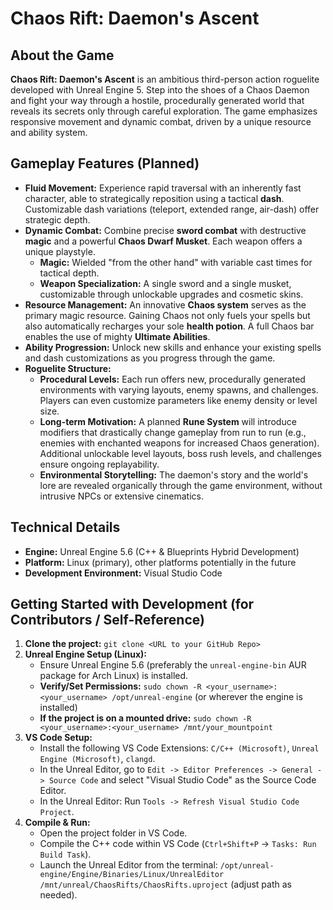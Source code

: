 # Chaos Rift: Daemon's Ascent

## About the Game

**Chaos Rift: Daemon's Ascent** is an ambitious third-person action roguelite developed with Unreal Engine 5. Step into the shoes of a Chaos Daemon and fight your way through a hostile, procedurally generated world that reveals its secrets only through careful exploration. The game emphasizes responsive movement and dynamic combat, driven by a unique resource and ability system.

## Gameplay Features (Planned)

* **Fluid Movement:** Experience rapid traversal with an inherently fast character, able to strategically reposition using a tactical **dash**. Customizable dash variations (teleport, extended range, air-dash) offer strategic depth.
* **Dynamic Combat:** Combine precise **sword combat** with destructive **magic** and a powerful **Chaos Dwarf Musket**. Each weapon offers a unique playstyle.
    * **Magic:** Wielded "from the other hand" with variable cast times for tactical depth.
    * **Weapon Specialization:** A single sword and a single musket, customizable through unlockable upgrades and cosmetic skins.
* **Resource Management:** An innovative **Chaos system** serves as the primary magic resource. Gaining Chaos not only fuels your spells but also automatically recharges your sole **health potion**. A full Chaos bar enables the use of mighty **Ultimate Abilities**.
* **Ability Progression:** Unlock new skills and enhance your existing spells and dash customizations as you progress through the game.
* **Roguelite Structure:**
    * **Procedural Levels:** Each run offers new, procedurally generated environments with varying layouts, enemy spawns, and challenges. Players can even customize parameters like enemy density or level size.
    * **Long-term Motivation:** A planned **Rune System** will introduce modifiers that drastically change gameplay from run to run (e.g., enemies with enchanted weapons for increased Chaos generation). Additional unlockable level layouts, boss rush levels, and challenges ensure ongoing replayability.
    * **Environmental Storytelling:** The daemon's story and the world's lore are revealed organically through the game environment, without intrusive NPCs or extensive cinematics.

## Technical Details

* **Engine:** Unreal Engine 5.6 (C++ & Blueprints Hybrid Development)
* **Platform:** Linux (primary), other platforms potentially in the future
* **Development Environment:** Visual Studio Code

## Getting Started with Development (for Contributors / Self-Reference)

1.  **Clone the project:**
    `git clone <URL to your GitHub Repo>`
2.  **Unreal Engine Setup (Linux):**
    * Ensure Unreal Engine 5.6 (preferably the `unreal-engine-bin` AUR package for Arch Linux) is installed.
    * **Verify/Set Permissions:** `sudo chown -R <your_username>:<your_username> /opt/unreal-engine` (or wherever the engine is installed)
    * **If the project is on a mounted drive:** `sudo chown -R <your_username>:<your_username> /mnt/your_mountpoint`
3.  **VS Code Setup:**
    * Install the following VS Code Extensions: `C/C++ (Microsoft)`, `Unreal Engine (Microsoft)`, `clangd`.
    * In the Unreal Editor, go to `Edit -> Editor Preferences -> General -> Source Code` and select "Visual Studio Code" as the Source Code Editor.
    * In the Unreal Editor: Run `Tools -> Refresh Visual Studio Code Project`.
4.  **Compile & Run:**
    * Open the project folder in VS Code.
    * Compile the C++ code within VS Code (`Ctrl+Shift+P` -> `Tasks: Run Build Task`).
    * Launch the Unreal Editor from the terminal: `/opt/unreal-engine/Engine/Binaries/Linux/UnrealEditor /mnt/unreal/ChaosRifts/ChaosRifts.uproject` (adjust path as needed).
